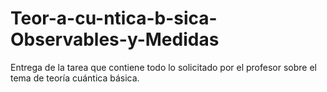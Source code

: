 # Teor-a-cu-ntica-b-sica-Observables-y-Medidas
Entrega de la tarea que contiene todo lo solicitado por el profesor sobre el tema de teoría cuántica básica.
